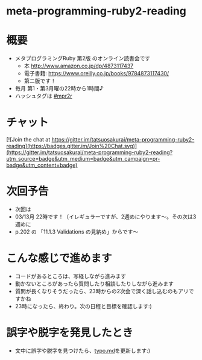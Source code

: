 # meta-programming-ruby2-reading

# 概要
* メタプログラミングRuby 第2版 のオンライン読書会です
  * 本 http://www.amazon.co.jp/dp/4873117437
  * 電子書籍: https://www.oreilly.co.jp/books/9784873117430/
  * 第二版です！
* 毎月 第1・第3月曜の22時から1時間♪
* ハッシュタグは [#mpr2r](https://twitter.com/search?f=tweets&q=%23mpr2r&src=typd)

# チャット
[![Join the chat at https://gitter.im/tatsuosakurai/meta-programming-ruby2-reading](https://badges.gitter.im/Join%20Chat.svg)](https://gitter.im/tatsuosakurai/meta-programming-ruby2-reading?utm_source=badge&utm_medium=badge&utm_campaign=pr-badge&utm_content=badge)


# 次回予告
* 次回は
* 03/13月 22時です！（イレギュラーですが、2週めにやります〜。その次は3週めに
* p.202 の 「11.1.3 Validations の見納め」からです〜

# こんな感じで進めます
* コードがあるところは、写経しながら進みます
* 動かないところがあったら質問したり相談したりしながら進みます
* 質問が長くなりそうだったら、23時からの2次会で深く話し込むのもアリですかね
* 23時になったら、終わり。次の日程と目標を確認します:)


# 誤字や脱字を発見したとき
* 文中に誤字や脱字を見つけたら、[typo.md](https://github.com/tatsuosakurai/meta-programming-ruby2-reading/blob/master/typo.md)を更新します:)
